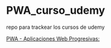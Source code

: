 # PWA_curso_udemy
repo para trackear los cursos de udemy


[PWA - Aplicaciones Web Progresivas:](https://www.udemy.com/course/aplicaciones-web-progresivas/learn/lecture/11687938#overview)